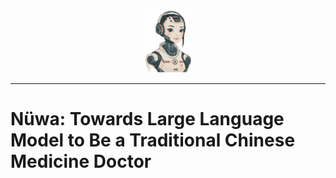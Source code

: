 <div align="center">
    <img src="./assets/nvwa.png" height="100" alt="Logo">
  </a>
</div>

-----------------

# Nüwa: Towards Large Language Model to Be a Traditional Chinese Medicine Doctor


